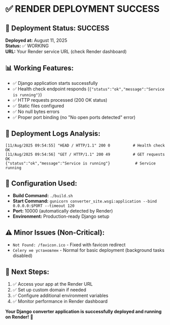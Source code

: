 # ✅ RENDER DEPLOYMENT SUCCESS

## 🎉 Deployment Status: SUCCESS

**Deployed at:** August 11, 2025  
**Status:** ✅ WORKING  
**URL:** Your Render service URL (check Render dashboard)

## 📊 Working Features:
- ✅ Django application starts successfully
- ✅ Health check endpoint responds (`{"status":"ok","message":"Service is running"}`)
- ✅ HTTP requests processed (200 OK status)
- ✅ Static files configured
- ✅ No null bytes errors
- ✅ Proper port binding (no "No open ports detected" error)

## 📝 Deployment Logs Analysis:
```
[11/Aug/2025 09:54:55] "HEAD / HTTP/1.1" 200 0          # Health check OK
[11/Aug/2025 09:54:56] "GET / HTTP/1.1" 200 49          # GET requests OK
{"status":"ok","message":"Service is running"}           # Service running
```

## 🔧 Configuration Used:
- **Build Command:** `./build.sh`
- **Start Command:** `gunicorn converter_site.wsgi:application --bind 0.0.0.0:$PORT --timeout 120`
- **Port:** 10000 (automatically detected by Render)
- **Environment:** Production-ready Django setup

## ⚠️ Minor Issues (Non-Critical):
- `Not Found: /favicon.ico` - Fixed with favicon redirect
- `Celery не установлен` - Normal for basic deployment (background tasks disabled)

## 🚀 Next Steps:
1. ✅ Access your app at the Render URL
2. ✅ Set up custom domain if needed
3. ✅ Configure additional environment variables
4. ✅ Monitor performance in Render dashboard

**Your Django converter application is successfully deployed and running on Render!** 🎉
